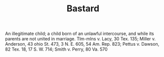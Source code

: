 ---
title: Bastard
letter: B
permalink: "/definitions/bastard.html"
body: An illegitimate child; a child born of an unlawful intercourse, and while its
  parents are not united in marriage. Tlm-mlns v. Lacy, 30 Tex. 135; Miller v. Anderson,
  43 ohio St. 473, 3 N. E. 605, 54 Am. Rep. 823; Pettus v. Dawson, 82 Tex. 18, 17
  S. W. 714; Smith v. Perry, 80 Va. 570
published_at: '2018-07-07'
source: Black's Law Dictionary
layout: post
---